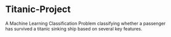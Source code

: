# Titanic-Project
A Machine Learning Classification Problem classifying whether a passenger has survived a titanic sinking ship based on several key features.
